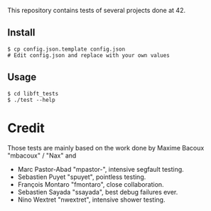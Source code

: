 This repository contains tests of several projects done at 42.

Install
-------

	$ cp config.json.template config.json
	# Edit config.json and replace with your own values

Usage
-----

	$ cd libft_tests
	$ ./test --help

# Credit

Those tests are mainly based on the work done by Maxime Bacoux "mbacoux" / "Nax" and

- Marc Pastor-Abad "mpastor-", intensive segfault testing.
- Sebastien Puyet "spuyet", pointless testing.
- François Montaro "fmontaro", close collaboration.
- Sebastien Sayada "ssayada", best debug failures ever.
- Nino Wextret "nwextret", intensive shower testing.
